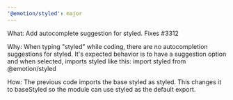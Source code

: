 ```yaml
---
'@emotion/styled': major
---
```


What: Add autocomplete suggestion for styled. Fixes #3312

Why: When typing "styled" while coding, there are no autocompletion suggestions for styled. It's expected behavior is to have a suggestion option and when selected, imports styled like this: import styled from @emotion/styled

How: The previous code imports the base styled as styled. This changes it to baseStyled so the module can use styled as the default export.

